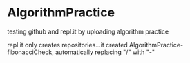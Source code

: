 # AlgorithmPractice
testing github and repl.it by uploading algorithm practice


repl.it only creates repositories...it created AlgorithmPractice-fibonacciCheck, automatically replacing "/" with "-"
